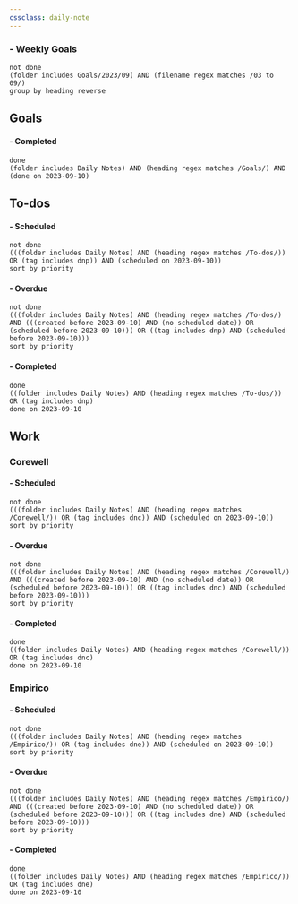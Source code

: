 ```yaml
---
cssclass: daily-note
---
```

### - Weekly Goals
```tasks
not done
(folder includes Goals/2023/09) AND (filename regex matches /03 to 09/)
group by heading reverse
```
## Goals

#### - Completed
```tasks
done
(folder includes Daily Notes) AND (heading regex matches /Goals/) AND (done on 2023-09-10)
```
## To-dos

#### - Scheduled
```tasks
not done
(((folder includes Daily Notes) AND (heading regex matches /To-dos/)) OR (tag includes dnp)) AND (scheduled on 2023-09-10))
sort by priority
```
#### - Overdue
```tasks
not done
(((folder includes Daily Notes) AND (heading regex matches /To-dos/) AND (((created before 2023-09-10) AND (no scheduled date)) OR (scheduled before 2023-09-10))) OR ((tag includes dnp) AND (scheduled before 2023-09-10)))
sort by priority
```
#### - Completed
```tasks
done
((folder includes Daily Notes) AND (heading regex matches /To-dos/)) OR (tag includes dnp)
done on 2023-09-10
```
## Work
### Corewell
#### - Scheduled
```tasks
not done
(((folder includes Daily Notes) AND (heading regex matches /Corewell/)) OR (tag includes dnc)) AND (scheduled on 2023-09-10))
sort by priority
```
#### - Overdue
```tasks
not done
(((folder includes Daily Notes) AND (heading regex matches /Corewell/) AND (((created before 2023-09-10) AND (no scheduled date)) OR (scheduled before 2023-09-10))) OR ((tag includes dnc) AND (scheduled before 2023-09-10)))
sort by priority
```
#### - Completed
```tasks
done
((folder includes Daily Notes) AND (heading regex matches /Corewell/)) OR (tag includes dnc)
done on 2023-09-10
```
### Empirico

#### - Scheduled
```tasks
not done
(((folder includes Daily Notes) AND (heading regex matches /Empirico/)) OR (tag includes dne)) AND (scheduled on 2023-09-10))
sort by priority
```
#### - Overdue
```tasks
not done
(((folder includes Daily Notes) AND (heading regex matches /Empirico/) AND (((created before 2023-09-10) AND (no scheduled date)) OR (scheduled before 2023-09-10))) OR ((tag includes dne) AND (scheduled before 2023-09-10)))
sort by priority
```
#### - Completed
```tasks
done
((folder includes Daily Notes) AND (heading regex matches /Empirico/)) OR (tag includes dne)
done on 2023-09-10
```

